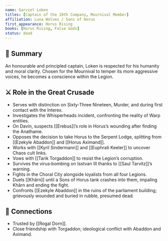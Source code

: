 ```yaml
---
name: Garviel Loken
titles: [Captain of the 10th Company, Mournival Member]
affiliation: Luna Wolves / Sons of Horus
first_appearance: Horus Rising
books: [Horus Rising, False Gods]
status: dead
---
```


## 🧠 Summary
An honourable and principled captain, Loken is respected for his humanity and moral clarity. Chosen for the Mournival to temper its more aggressive voices, he becomes a conscience within the Legion.

## ⚔️ Role in the Great Crusade
- Serves with distinction on Sixty‑Three Nineteen, Murder, and during first contact with the Interex.
- Investigates the Whisperheads incident, confronting the reality of Warp entities.
- On Davin, suspects [[Erebus]]’s role in Horus’s wounding after finding the Anathame.
- Opposes the decision to take Horus to the Serpent Lodge, splitting from [[Ezekyle Abaddon]] and [[Horus Aximand]].
- Works with [[Kyril Sindermann]] and [[Euphrati Keeler]] to uncover Chaos cult links.
- Vows with [[Tarik Torgaddon]] to resist the Legion’s corruption.
- Survives the virus‑bombing on Isstvan III thanks to [[Saul Tarvitz]]’s warning.
- Fights in the Choral City alongside loyalists from all four Legions.
- Duels [[Khârn]] until a Sons of Horus tank crashes into them, impaling Khârn and ending the fight.
- Confronts [[Ezekyle Abaddon]] in the ruins of the parliament building; grievously wounded and buried in rubble, presumed dead.

## 🔗 Connections
- Trusted by [[Rogal Dorn]].
- Close friendship with Torgaddon; ideological conflict with Abaddon and Aximand.

